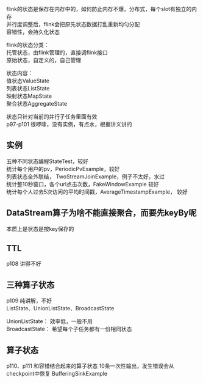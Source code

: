 flink的状态是保存在内存中的，如何防止内存不爆，分布式，每个slot有独立的内存  
并行度调整后，flink会把原先状态数据打乱重新均匀分配  
容错性，会持久化状态  

flink的状态分类：  
托管状态，由flink管理的，直接调flink接口  
原始状态，自定义的，自己管理  

状态内容：  
值状态ValueState  
列表状态ListState  
映射状态MapState  
聚合状态AggregateState  

状态只针对当前的并行子任务里面有效  
p97-p101 很啰嗦，没有实例，有点水，根据讲义讲的  

## 实例

五种不同状态编程StateTest，较好  
统计每个用户的pv，PeriodicPvExample，较好  
列表状态全外联结， TwoStreamJoinExample，例子不太好，水过  
统计整10秒窗口，各个url点击次数，FakeWindowExample 较好  
统计每个人过去5次访问的平均时间戳，AverageTimestampExample， 较好  

## DataStream算子为啥不能直接聚合，而要先keyBy呢

本质上是状态是按key保存的

## TTL

p108 讲得不好  

## 三种算子状态

p109 纯讲解，不好  
ListState、UnionListState、BroadcastState  

UnionListState： 效率低，一般不用  
BroadcastState： 希望每个子任务都有一份相同状态  

## 算子状态

p110、p111 和容错结合起来的算子状态
10条一次性输出，发生错误会从checkpoint中恢复  BufferingSinkExample  